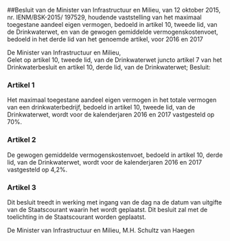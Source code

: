 <meta http-equiv='Content-Type' content='text/html; charset=utf-8' />

##Besluit van de Minister van Infrastructuur en Milieu, van 12 oktober 2015, nr. IENM/BSK-2015/ 197529, houdende vaststelling van het maximaal toegestane aandeel eigen vermogen, bedoeld in artikel 10, tweede lid, van de Drinkwaterwet, en van de gewogen gemiddelde vermogenskostenvoet, bedoeld in het derde lid van het genoemde artikel, voor 2016 en 2017

De Minister van Infrastructuur en Milieu,  
Gelet op artikel 10, tweede lid, van de Drinkwaterwet juncto artikel 7 van het Drinkwaterbesluit en artikel 10, derde lid, van de Drinkwaterwet;
Besluit:    

### Artikel  1  

Het maximaal toegestane aandeel eigen vermogen in het totale vermogen van een drinkwaterbedrijf, bedoeld in artikel 10, tweede lid, van de Drinkwaterwet, wordt voor de kalenderjaren 2016 en 2017 vastgesteld op 70%. 

### Artikel  2  

De gewogen gemiddelde vermogenskostenvoet, bedoeld in artikel 10, derde lid, van de Drinkwaterwet, wordt voor de kalenderjaren 2016 en 2017 vastgesteld op 4,2%. 

### Artikel  3  

Dit besluit treedt in werking met ingang van de dag na de datum van uitgifte van de Staatscourant waarin het wordt geplaatst. 
Dit besluit zal met de toelichting in de Staatscourant worden geplaatst.  

De 
Minister van Infrastructuur en Milieu, 
M.H. Schultz van Haegen     
